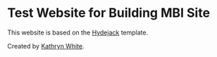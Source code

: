# Test Website for Building MBI Site

This website is based on the [Hydejack](https://hydejack.com/) template.

Created by [Kathryn White](https://github.com/kathrynwhite).
